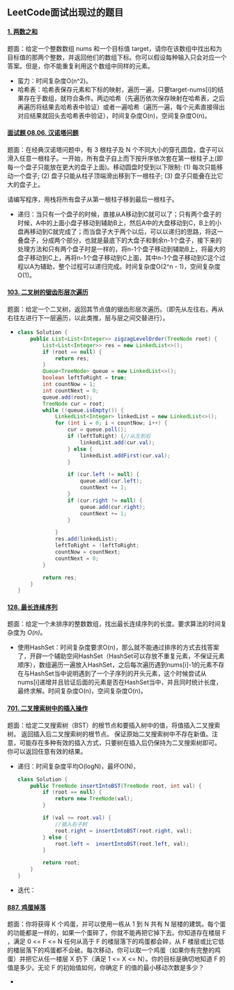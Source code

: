 ## LeetCode面试出现过的题目

#### [1. 两数之和](https://leetcode-cn.com/problems/two-sum/)

题面：给定一个整数数组 nums 和一个目标值 target，请你在该数组中找出和为目标值的那两个整数，并返回他们的数组下标。你可以假设每种输入只会对应一个答案。但是，你不能重复利用这个数组中同样的元素。

+ 蛮力：时间复杂度O(n^2)。
+ 哈希表：哈希表保存元素和下标的映射，遍历一遍，只要target-nums[i]的结果存在于数组，就符合条件。两边哈希（先遍历依次保存映射在哈希表，之后再遍历将结果去哈希表中验证）或者一遍哈希（遍历一遍，每个元素直接得出对应结果就回头去哈希表中验证），时间复杂度O(n)，空间复杂度O(n)。



#### [面试题 08.06. 汉诺塔问题](https://leetcode-cn.com/problems/hanota-lcci/)

题面：在经典汉诺塔问题中，有 3 根柱子及 N 个不同大小的穿孔圆盘，盘子可以滑入任意一根柱子。一开始，所有盘子自上而下按升序依次套在第一根柱子上(即每一个盘子只能放在更大的盘子上面)。移动圆盘时受到以下限制:
(1) 每次只能移动一个盘子;
(2) 盘子只能从柱子顶端滑出移到下一根柱子;
(3) 盘子只能叠在比它大的盘子上。

请编写程序，用栈将所有盘子从第一根柱子移到最后一根柱子。

+ 递归：当只有一个盘子的时候，直接从A移动到C就可以了；只有两个盘子的时候，A中的上面小盘子移动到辅助B上，然后A中的大盘移动到C，B上的小盘再移动到C就完成了；而当盘子大于两个以后，可以以递归的思路，将这一叠盘子，分成两个部分，也就是最底下的大盘子和剩余n-1个盘子，接下来的处理方法和只有两个盘子时是一样的，将n-1个盘子移动到辅助B上，将最大的盘子移动到C上，再将n-1个盘子移动到C上面，其中n-1个盘子移动到C这个过程以A为辅助，整个过程可以递归完成。时间复杂度O(2^n - 1)，空间复杂度O(1)。



#### [103. 二叉树的锯齿形层次遍历](https://leetcode-cn.com/problems/binary-tree-zigzag-level-order-traversal/)

题面：给定一个二叉树，返回其节点值的锯齿形层次遍历。（即先从左往右，再从右往左进行下一层遍历，以此类推，层与层之间交替进行）。

+ ```java
  class Solution {
      public List<List<Integer>> zigzagLevelOrder(TreeNode root) {
          List<List<Integer>> res = new LinkedList<>();
          if (root == null) {
              return res;
          }
          Queue<TreeNode> queue = new LinkedList<>();
          boolean leftToRight = true;
          int countNow = 1;
          int countNext = 0;
          queue.add(root);
          TreeNode cur = root;
          while (!queue.isEmpty()) {
              LinkedList<Integer> linkedList = new LinkedList<>();
              for (int i = 0; i < countNow; i++) {
                  cur = queue.poll();
                  if (leftToRight) {//从左到右
                      linkedList.add(cur.val);
                  } else {
                      linkedList.addFirst(cur.val);
                  }
  
                  if (cur.left != null) {
                      queue.add(cur.left);
                      countNext += 1;
                  }
                  if (cur.right != null) {
                      queue.add(cur.right);
                      countNext += 1;
                  }
  
              }
              res.add(linkedList);
              leftToRight = !leftToRight;
              countNow = countNext;
              countNext = 0;
          }
  
          return res;
      }
  }
  ```

  



#### [128. 最长连续序列](https://leetcode-cn.com/problems/longest-consecutive-sequence/)

题面：给定一个未排序的整数数组，找出最长连续序列的长度。要求算法的时间复杂度为 *O(n)*。

+ 使用HashSet：时间复杂度要求O(n)，那么就不能通过排序的方式去找答案了，开辟一个辅助空间HashSet（HashSet可以存放不重复元素，不保证元素顺序），数组遍历一遍放入HashSet，之后每次遍历遇到nums[i]-1的元素不存在与HashSet当中说明遇到了一个子序列的开头元素，这个时候尝试从nums[i]递增并且验证后面的元素是否在HashSet当中，并且同时统计长度，最终求解。时间复杂度O(n)，空间复杂度O(n)。



#### [701. 二叉搜索树中的插入操作](https://leetcode-cn.com/problems/insert-into-a-binary-search-tree/)

题面：给定二叉搜索树（BST）的根节点和要插入树中的值，将值插入二叉搜索树。 返回插入后二叉搜索树的根节点。 保证原始二叉搜索树中不存在新值。注意，可能存在多种有效的插入方式，只要树在插入后仍保持为二叉搜索树即可。 你可以返回任意有效的结果。

+ 递归：时间复杂度平均O(logN)，最坏O(N)，

  ```java
  class Solution {
      public TreeNode insertIntoBST(TreeNode root, int val) {
          if (root == null) {
              return new TreeNode(val);
          }
  
          if (val >= root.val) {
              //插入右子树
              root.right = insertIntoBST(root.right, val);
          } else {
              root.left =  insertIntoBST(root.left, val);
          }
  
          return root;
      }
  }
  ```

+ 迭代：



#### [887. 鸡蛋掉落](https://leetcode-cn.com/problems/super-egg-drop/)

题面：你将获得 K 个鸡蛋，并可以使用一栋从 1 到 N  共有 N 层楼的建筑。每个蛋的功能都是一样的，如果一个蛋碎了，你就不能再把它掉下去。你知道存在楼层 F ，满足 0 <= F <= N 任何从高于 F 的楼层落下的鸡蛋都会碎，从 F 楼层或比它低的楼层落下的鸡蛋都不会破。每次移动，你可以取一个鸡蛋（如果你有完整的鸡蛋）并把它从任一楼层 X 扔下（满足 1 <= X <= N）。你的目标是确切地知道 F 的值是多少。无论 F 的初始值如何，你确定 F 的值的最小移动次数是多少？

+ 

